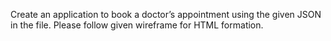 Create an application to book a doctor’s appointment using the given JSON in the file. Please follow given wireframe for HTML formation.
